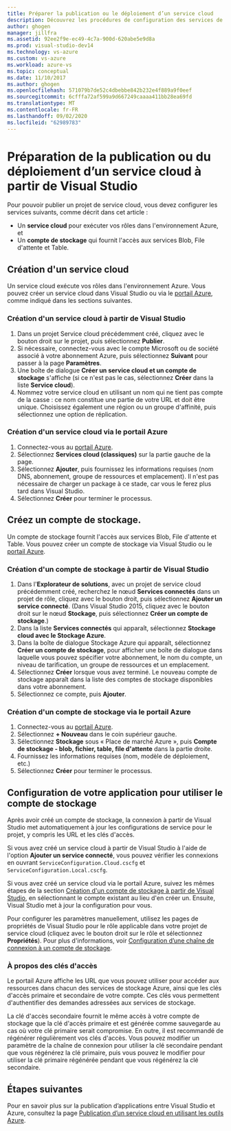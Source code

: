 ```yaml
---
title: Préparer la publication ou le déploiement d’un service cloud
description: Découvrez les procédures de configuration des services de compte de stockage et cloud et de votre application Azure.
author: ghogen
manager: jillfra
ms.assetid: 92ee2f9e-ec49-4c7a-900d-620abe5e9d8a
ms.prod: visual-studio-dev14
ms.technology: vs-azure
ms.custom: vs-azure
ms.workload: azure-vs
ms.topic: conceptual
ms.date: 11/10/2017
ms.author: ghogen
ms.openlocfilehash: 571079b7de52c4dbebbe842b232e4f889a9f0eef
ms.sourcegitcommit: 6cfffa72af599a9d667249caaaa411bb28ea69fd
ms.translationtype: MT
ms.contentlocale: fr-FR
ms.lasthandoff: 09/02/2020
ms.locfileid: "62989783"
---
```

# <a name="prepare-to-publish-or-deploy-a-cloud-service-from-visual-studio"></a>Préparation de la publication ou du déploiement d’un service cloud à partir de Visual Studio

Pour pouvoir publier un projet de service cloud, vous devez configurer les services suivants, comme décrit dans cet article :

* Un **service cloud** pour exécuter vos rôles dans l'environnement Azure, et
* Un **compte de stockage** qui fournit l'accès aux services Blob, File d'attente et Table.

## <a name="create-a-cloud-service"></a>Création d'un service cloud

Un service cloud exécute vos rôles dans l'environnement Azure. Vous pouvez créer un service cloud dans Visual Studio ou via le [portail Azure](https://portal.azure.com/), comme indiqué dans les sections suivantes.

### <a name="create-a-cloud-service-from-visual-studio"></a>Création d'un service cloud à partir de Visual Studio

1. Dans un projet Service cloud précédemment créé, cliquez avec le bouton droit sur le projet, puis sélectionnez **Publier**.
1. Si nécessaire, connectez-vous avec le compte Microsoft ou de société associé à votre abonnement Azure, puis sélectionnez **Suivant** pour passer à la page **Paramètres**.
1. Une boîte de dialogue **Créer un service cloud et un compte de stockage** s'affiche (si ce n'est pas le cas, sélectionnez **Créer** dans la liste **Service cloud**).
1. Nommez votre service cloud en utilisant un nom qui ne tient pas compte de la casse : ce nom constitue une partie de votre URL et doit être unique. Choisissez également une région ou un groupe d'affinité, puis sélectionnez une option de réplication.

### <a name="create-a-cloud-service-through-the-azure-portal"></a>Création d'un service cloud via le portail Azure

1. Connectez-vous au [portail Azure](https://portal.azure.com/).
1. Sélectionnez **Services cloud (classiques)** sur la partie gauche de la page.
1. Sélectionnez **Ajouter**, puis fournissez les informations requises (nom DNS, abonnement, groupe de ressources et emplacement). Il n'est pas nécessaire de charger un package à ce stade, car vous le ferez plus tard dans Visual Studio.
1. Sélectionnez **Créer** pour terminer le processus.

## <a name="create-a-storage-account"></a>Créez un compte de stockage.

Un compte de stockage fournit l'accès aux services Blob, File d'attente et Table. Vous pouvez créer un compte de stockage via Visual Studio ou le [portail Azure](https://portal.azure.com/).

### <a name="create-a-storage-account-from-visual-studio"></a>Création d'un compte de stockage à partir de Visual Studio

1. Dans l'**Explorateur de solutions**, avec un projet de service cloud précédemment créé, recherchez le nœud **Services connectés** dans un projet de rôle, cliquez avec le bouton droit, puis sélectionnez **Ajouter un service connecté**. (Dans Visual Studio 2015, cliquez avec le bouton droit sur le nœud **Stockage**, puis sélectionnez **Créer un compte de stockage**.)
1. Dans la liste **Services connectés** qui apparaît, sélectionnez **Stockage cloud avec le Stockage Azure**.
1. Dans la boîte de dialogue Stockage Azure qui apparaît, sélectionnez **Créer un compte de stockage**, pour afficher une boîte de dialogue dans laquelle vous pouvez spécifier votre abonnement, le nom du compte, un niveau de tarification, un groupe de ressources et un emplacement.
1. Sélectionnez **Créer** lorsque vous avez terminé. Le nouveau compte de stockage apparaît dans la liste des comptes de stockage disponibles dans votre abonnement.
1. Sélectionnez ce compte, puis **Ajouter**.

### <a name="create-a-storage-account-through-the-azure-portal"></a>Création d'un compte de stockage via le portail Azure

1. Connectez-vous au [portail Azure](https://portal.azure.com/).
1. Sélectionnez **+ Nouveau** dans le coin supérieur gauche.
1. Sélectionnez **Stockage** sous « Place de marché Azure », puis **Compte de stockage - blob, fichier, table, file d'attente** dans la partie droite.
1. Fournissez les informations requises (nom, modèle de déploiement, etc.)
1. Sélectionnez **Créer** pour terminer le processus.

## <a name="configure-your-app-to-use-the-storage-account"></a>Configuration de votre application pour utiliser le compte de stockage

Après avoir créé un compte de stockage, la connexion à partir de Visual Studio met automatiquement à jour les configurations de service pour le projet, y compris les URL et les clés d'accès.

Si vous avez créé un service cloud à partir de Visual Studio à l'aide de l'option **Ajouter un service connecté**, vous pouvez vérifier les connexions en ouvrant `ServiceConfiguration.Cloud.cscfg` et `ServiceConfiguration.Local.cscfg`.

Si vous avez créé un service cloud via le portail Azure, suivez les mêmes étapes de la section [Création d'un compte de stockage à partir de Visual Studio](#create-a-storage-account-from-visual-studio), en sélectionnant le compte existant au lieu d'en créer un. Ensuite, Visual Studio met à jour la configuration pour vous.

Pour configurer les paramètres manuellement, utilisez les pages de propriétés de Visual Studio pour le rôle applicable dans votre projet de service cloud (cliquez avec le bouton droit sur le rôle et sélectionnez **Propriétés**). Pour plus d'informations, voir [Configuration d’une chaîne de connexion à un compte de stockage](vs-azure-tools-multiple-services-project-configurations.md#configuring-a-connection-string-for-a-storage-account).

### <a name="about-access-keys"></a>À propos des clés d'accès

Le portail Azure affiche les URL que vous pouvez utiliser pour accéder aux ressources dans chacun des services de stockage Azure, ainsi que les clés d'accès primaire et secondaire de votre compte. Ces clés vous permettent d'authentifier des demandes adressées aux services de stockage.

La clé d'accès secondaire fournit le même accès à votre compte de stockage que la clé d'accès primaire et est générée comme sauvegarde au cas où votre clé primaire serait compromise. En outre, il est recommandé de régénérer régulièrement vos clés d'accès. Vous pouvez modifier un paramètre de la chaîne de connexion pour utiliser la clé secondaire pendant que vous régénérez la clé primaire, puis vous pouvez le modifier pour utiliser la clé primaire régénérée pendant que vous régénérez la clé secondaire.

## <a name="next-steps"></a>Étapes suivantes

Pour en savoir plus sur la publication d’applications entre Visual Studio et Azure, consultez la page [Publication d’un service cloud en utilisant les outils Azure](vs-azure-tools-publishing-a-cloud-service.md).
